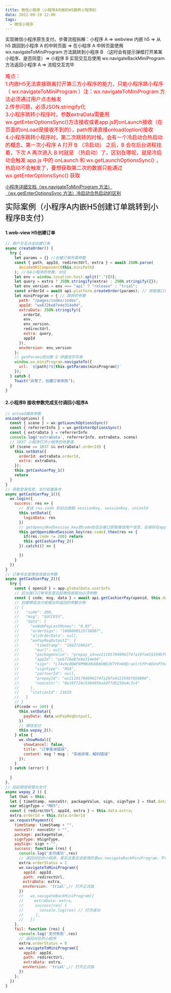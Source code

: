 ```yaml
---
title: 微信小程序（小程序A内嵌的H5跳转小程序B）
data: 2022-09-19 12:00
tags:
  - 微信小程序
---
```


实现微信小程序原生支付。步骤流程拆解：小程序 A => webview 内嵌 h5 => 从 h5 跳回到小程序 A 的中转页面 => 在小程序 A 中转页面使用 wx.navigateToMiniProgram 方法跳转到小程序 B （这时会有提示弹框打开某某小程序、是否同意）=> 小程序 B 实现交互后使用 wx.navigateBackMiniProgram 方法返回小程序 A => 流程交互完毕

<!-- more -->

<font size=3 color='red'> 
难点：
</font></br>

<font size=3 color='red'> 
1.内嵌H5无法直接跳离打开第三方小程序的能力，只能小程序跳小程序（ wx.navigateToMiniProgram ）注：wx.navigateToMiniProgram 方法必须通过用户点击触发
</font></br>

<font size=3 color='red'> 
2.传参问题，必须JSON.stringify化
</font></br>

<font size=3 color='red'> 
3.小程序跳转小程序时，参数extraData需要用wx.getEnterOptionsSync()方法接收或者app.js的onLaunch接收（在页面的onLoad是接收不到的），path传递直接onload(option)接收
</font></br>

<font size=3 color='red'> 
4.小程序跳转小程序时，第二次跳转的时候，会有一个冷启动合热启动的概念，第一次小程序 A 打开 B （冷启动） 之后，B 会在后台进程挂着，下次 A 再次进入 B 时就是 （热启动）了，区别在哪呢，就是冷启动会触发 app.js 中的 onLaunch 和 wx.getLaunchOptionsSync() ，热启动不会触发了，要想获取第二次的数据只能通过 wx.getEnterOptionsSync() 获取
</font></br>

[小程序详细文档（wx.navigateToMiniProgram 方法）](https://developers.weixin.qq.com/miniprogram/dev/api/navigate/wx.navigateToMiniProgram.html) [（wx.getEnterOptionsSync 方法）冷启动合热启动的区别](https://developers.weixin.qq.com/miniprogram/dev/api/base/app/life-cycle/wx.getEnterOptionsSync.html)

<font size=5 color='black'>实际案例（小程序A内嵌H5创建订单跳转到小程序B支付） </font>


#### **1.web-view H5创建订单**

```js
// 用户交互点击创建订单
async createOrder() {
  try {
    let params = {} //创建订单所需参数
    const { path, appId, redirectUrl, extra } = await JSON.parse(
      decodeURIComponent(this.miniPath)
    ); //与A小程序的参数，对应
    let env = window.location.host.split(".")[0];
    let query = extra ? JSON.stringify(extra) : JSON.stringify({});
    let env_version = env === "api" ? "release" : "trial";
    const orderId = await api.platform.createOrder(params); // 获取接口订单号
    let miniProgram = { // 跳转的参数
      path: "/pages/index/index",
      appId: "wx6726e87e4e314e04",
      extraData: JSON.stringify({
        orderId,
        env,
        env_version,
        redirectUrl,
        extra: query,
        appId
      }),
      envVersion: env_version
    };
    // getParams把对象'&'拼接成字符串
    window.wx.miniProgram.navigateTo({
      url: `${path}?${this.getParams(miniProgram)}`
    });
  } catch {
    Toast("异常了，创建订单失败");
  }
}
```

#### **2.小程序B 接收参数完成支付调回小程序A**

```js
// onload接收参数
onLoad(options) { 
  const { scene } = wx.getLaunchOptionsSync()
  const { referrerInfo } = wx.getEnterOptionsSync()
  const { extraData } = referrerInfo
  console.log('extraData', referrerInfo, extraData, scene)
  // 1037 小程序打开小程序的场景值
  if (scene == 1037 && extraData?.orderId) {
    this.setData({
      orderId: extraData.orderId,
      extra: extraData,
    });
    this.getCashierPay_1()
    return
  }
}
// 获取登录信息，支付前置条件
async getCashierPay_1(){
  wx.login({
    success: res => {
      // 发送 res.code 到后台换取 sessionKey, sessionKey, unionId
      this.setData({
        loginData: res
      }) 
      // getOpenidAndSession_key把code给后台接口获取微信用户信息，会保存在app.js的公共数据globalData
      this.getOpenidAndSession_key(res.code).then(res => {
        if(res.code != 200) return
        this.getCashierPay_2()
      }).catch(() => {

      })
    }
  })
}
// 订单号反查微信收银台参数
async getCashierPay_2(){
  try {
    const { openid } = app.globalData.userInfo 
    // 后台接口订单号反查拉起微信收银台必须参数
    const { code, msg, data } = await api.getCashierPay(openid, this.data.orderId) 
    // 创建微信支付收银台的返回的参数示例
    // {
    //   "code": 200,
    //   "msg": "SUCCESS",
    //   "data": {
    //     "wxWebPayLastMoney": "0.95",
    //     "orderSign": "1000000125738087",
    //     "aliOrderData": null,
    //     "wxPayReqOutputI": {
    //       "timeStamp": "1663726624",
    //       "murl": null,
    //       "packageValue": "prepay_id=wx211017040962747a197a415359bf050000",
    //       "appId": "wx6726e87e4e314e04",
    //       "sign": "L74v9v0QWF9PM8U9UUbNVB9JKTYFn60Eranlr5fP+0DVnP7XcPpvcnUyfdMQfU0AZmOJWUfQyTD/s61fPA/AxDuWyRdJSttiepPCIVoAWcf7tHoHE51o/hdKLeBI82KbDlYIn6dn18D+Ib/bSyw2GMeZdn2OrpdaJnkGIHVT0U4xPxYCEvargiX2NtAJ44dUkPY8uXIugAYXg6rU+R2Al9UgwgmaROI2P1XEAkcxo/ZgvOkFJS5DQ9rw14eNinuPlJlEMvXP0W4TsT3n10QpEtm2AM5A6gkgnxo4+G4K2k3ziJ3e7o9EOCJtiArtGOF5HnWBjrqj1lqdzC4J2qft0A==",
    //       "signType": "RSA",
    //       "partnerId": null,
    //       "prepayId": "wx211017040962747a197a415359bf050000",
    //       "nonceStr": "8e19f724c938495ba5df7d523da4c3c4"
    //     },
    //     "stationId": 21019
    //   }
    // }
    if(code == 200) {
      this.setData({
        payData: data.wxPayReqOutputI,
      }) 
      // 微信支付
      this.wxpay_2(); 
    } else {
      wx.showModal({
        showCancel: false,
        title: "订单查询错误",
        content: msg ? msg : "系统异常，解码错误"
      });
    } 
  } catch (error) {
    
  }
},
// 拉起微信收银台支付
async wxpay_2 () { 
  let that = this; 
  let { timeStamp, nonceStr, packageValue, sign, signType } = that.data.payData
  var mSignType = "MD5";
  const { redirectUrl, appId, extra } = this.data.extra;
  extra.orderId = this.data.orderId
  wx.requestPayment({
    timeStamp: timeStamp + "",
    nonceStr: nonceStr + "",
    package: packageValue,
    signType: mSignType,
    paySign: sign + "",
    success: function (res) {
      console.log('支付成功',res)
      // 返回对应的小程序，其实这里应该使用的是wx.navigateBackMiniProgram，不然交互体验非常差、一次流程总共出现两次提示确认弹框、提示用户即将打开小程序是否同意
      extra.orderStatus = 1
      wx.navigateToMiniProgram({
        appId: appId,
        path: redirectUrl,
    　  extraData: extra,
    　  envVersion: 'trial',// 打开正式版
      })
      //   wx.navigateBackMiniProgram({
      // 　  extraData: extra,
      //     success(res) {
      //       console.log(res) // 打开成功    
      // 　　 },
      //   })   
    },
    fail: function (res) {
      console.log('支付失败',res)
      // 返回对应的小程序
      extra.orderStatus = 0
      wx.navigateToMiniProgram({
        appId: appId,
        path: redirectUrl,
        extraData: extra,
    　  envVersion: 'trial',// 打开正式版
      })
    };
  })
}
```

<!-- more -->
